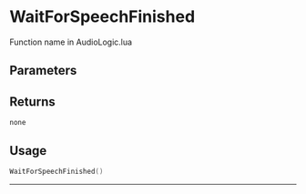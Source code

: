 # WaitForSpeechFinished
Function name in AudioLogic.lua
## Parameters

## Returns
`none`
## Usage
```lua
WaitForSpeechFinished()
```
---
